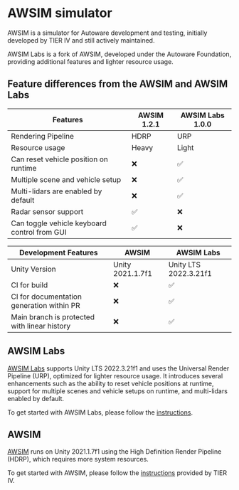 # AWSIM simulator

AWSIM is a simulator for Autoware development and testing, initially developed by TIER IV and still actively maintained.

AWSIM Labs is a fork of AWSIM, developed under the Autoware Foundation, providing additional features and lighter resource usage.

## Feature differences from the AWSIM and AWSIM Labs

| Features                                     | AWSIM 1.2.1      | AWSIM Labs 1.0.0 |
|----------------------------------------------|------------------|-----------------------|
| Rendering Pipeline                           | HDRP             | URP                   |
| Resource usage                               | Heavy            | Light                 |
| Can reset vehicle position on runtime        | ❌                | ✅                     |
| Multiple scene and vehicle setup             | ❌                | ✅                     |
| Multi-lidars are enabled by default          | ❌                | ✅                     |
| Radar sensor support                         | ✅                | ❌                     |
| Can toggle vehicle keyboard control from GUI | ✅                | ❌                     |

| Development Features                         | AWSIM            | AWSIM Labs            |
|----------------------------------------------|------------------|-----------------------|
| Unity Version                                | Unity 2021.1.7f1 | Unity LTS 2022.3.21f1 |
| CI for build                                 | ❌                | ✅                     |
| CI for documentation generation within PR    | ❌                | ✅                     |
| Main branch is protected with linear history | ❌                | ✅                     |

## AWSIM Labs

[AWSIM Labs](https://github.com/autowarefoundation/AWSIM-Labs) supports Unity LTS 2022.3.21f1 and uses the Universal Render Pipeline (URP), optimized for lighter resource usage. It introduces several enhancements such as the ability to reset vehicle positions at runtime, support for multiple scenes and vehicle setups on runtime, and multi-lidars enabled by default.

To get started with AWSIM Labs, please follow the [instructions](https://autowarefoundation.github.io/AWSIM-Labs/main/GettingStarted/QuickStartDemo/).

## AWSIM

[AWSIM](https://github.com/tier4/AWSIM) runs on Unity 2021.1.7f1 using the High Definition Render Pipeline (HDRP), which requires more system resources.

To get started with AWSIM, please follow the [instructions](https://tier4.github.io/AWSIM/GettingStarted/QuickStartDemo/) provided by TIER IV.
